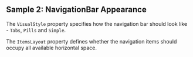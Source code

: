 ## Sample 2: NavigationBar Appearance

The `VisualStyle` property specifies how the navigation bar should look like - `Tabs`, `Pills` and `Simple`.

The `ItemsLayout` property defines whether the navigation items should occupy all available horizontal space.